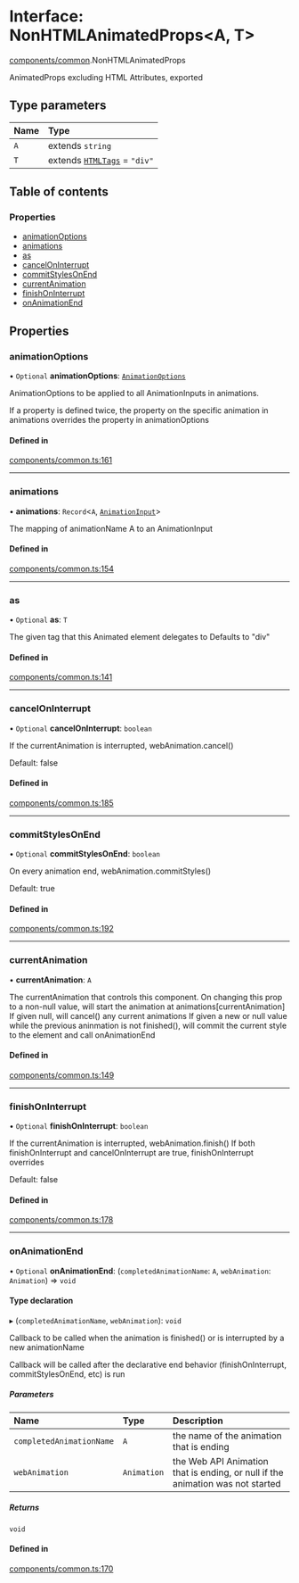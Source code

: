 # Interface: NonHTMLAnimatedProps<A, T\>

[components/common](../wiki/components.common).NonHTMLAnimatedProps

AnimatedProps excluding HTML Attributes, exported

## Type parameters

| Name | Type |
| :------ | :------ |
| `A` | extends `string` |
| `T` | extends [`HTMLTags`](../wiki/components.common#htmltags) = ``"div"`` |

## Table of contents

### Properties

- [animationOptions](../wiki/components.common.NonHTMLAnimatedProps#animationoptions)
- [animations](../wiki/components.common.NonHTMLAnimatedProps#animations)
- [as](../wiki/components.common.NonHTMLAnimatedProps#as)
- [cancelOnInterrupt](../wiki/components.common.NonHTMLAnimatedProps#canceloninterrupt)
- [commitStylesOnEnd](../wiki/components.common.NonHTMLAnimatedProps#commitstylesonend)
- [currentAnimation](../wiki/components.common.NonHTMLAnimatedProps#currentanimation)
- [finishOnInterrupt](../wiki/components.common.NonHTMLAnimatedProps#finishoninterrupt)
- [onAnimationEnd](../wiki/components.common.NonHTMLAnimatedProps#onanimationend)

## Properties

### animationOptions

• `Optional` **animationOptions**: [`AnimationOptions`](../wiki/AnimationInput#animationoptions)

AnimationOptions to be applied to all AnimationInputs in animations.

If a property is defined twice, the property on the specific animation in animations overrides the property in animationOptions

#### Defined in

[components/common.ts:161](https://github.com/tristanjohnson849/react-controlled-animations/blob/4fa6b95/src/components/common.ts#L161)

___

### animations

• **animations**: `Record`<`A`, [`AnimationInput`](../wiki/AnimationInput#animationinput)\>

The mapping of animationName A to an AnimationInput

#### Defined in

[components/common.ts:154](https://github.com/tristanjohnson849/react-controlled-animations/blob/4fa6b95/src/components/common.ts#L154)

___

### as

• `Optional` **as**: `T`

The given tag that this Animated element delegates to
Defaults to "div"

#### Defined in

[components/common.ts:141](https://github.com/tristanjohnson849/react-controlled-animations/blob/4fa6b95/src/components/common.ts#L141)

___

### cancelOnInterrupt

• `Optional` **cancelOnInterrupt**: `boolean`

If the currentAnimation is interrupted, webAnimation.cancel()

Default: false

#### Defined in

[components/common.ts:185](https://github.com/tristanjohnson849/react-controlled-animations/blob/4fa6b95/src/components/common.ts#L185)

___

### commitStylesOnEnd

• `Optional` **commitStylesOnEnd**: `boolean`

On every animation end, webAnimation.commitStyles()

Default: true

#### Defined in

[components/common.ts:192](https://github.com/tristanjohnson849/react-controlled-animations/blob/4fa6b95/src/components/common.ts#L192)

___

### currentAnimation

• **currentAnimation**: `A`

The currentAnimation that controls this component.
On changing this prop to a non-null value, will start the animation at animations[currentAnimation]
If given null, will cancel() any current animations
If given a new or null value while the previous aninmation is not finished(), will commit the current style to the element and call onAnimationEnd

#### Defined in

[components/common.ts:149](https://github.com/tristanjohnson849/react-controlled-animations/blob/4fa6b95/src/components/common.ts#L149)

___

### finishOnInterrupt

• `Optional` **finishOnInterrupt**: `boolean`

If the currentAnimation is interrupted, webAnimation.finish()
If both finishOnInterrupt and cancelOnInterrupt are true, finishOnInterrupt overrides

Default: false

#### Defined in

[components/common.ts:178](https://github.com/tristanjohnson849/react-controlled-animations/blob/4fa6b95/src/components/common.ts#L178)

___

### onAnimationEnd

• `Optional` **onAnimationEnd**: (`completedAnimationName`: `A`, `webAnimation`: `Animation`) => `void`

#### Type declaration

▸ (`completedAnimationName`, `webAnimation`): `void`

Callback to be called when the animation is finished() or is interrupted by a new animationName

Callback will be called after the declarative end behavior (finishOnInterrupt, commitStylesOnEnd, etc) is run

##### Parameters

| Name | Type | Description |
| :------ | :------ | :------ |
| `completedAnimationName` | `A` | the name of the animation that is ending |
| `webAnimation` | `Animation` | the Web API Animation that is ending, or null if the animation was not started |

##### Returns

`void`

#### Defined in

[components/common.ts:170](https://github.com/tristanjohnson849/react-controlled-animations/blob/4fa6b95/src/components/common.ts#L170)
